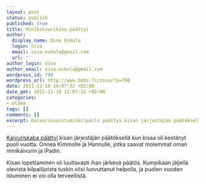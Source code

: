 ```yaml
---
layout: post
status: publish
published: true
title: Minikaivurikisa päättyi
author:
  display_name: Oiva Eskola
  login: oiva
  email: oiva.eskola@gmail.com
  url: ''
author_login: oiva
author_email: oiva.eskola@gmail.com
wordpress_id: 798
wordpress_url: http://www.bobs.fi/oiva/?p=798
date: 2011-12-10 14:07:32 +02:00
date_gmt: 2011-12-10 12:07:32 +02:00
categories:
- elämä
tags: []
comments: []
excerpt: Kaivurissaistumiskilpailu päättyi kisan järjestäjän päätöksellä kun kisaa oli kestänyt puoli vuotta.
---
```

<p><a href="http://kaivuriskaba.fi/index.php?page=1041&amp;lang=1">Kaivuriskaba päättyi</a> kisan järjestäjän päätöksellä kun kisaa oli kestänyt puoli vuotta. Onnea Kimmolle ja Hannulle, jotka saavat molemmat oman minikaivurin ja iPadin.</p>
<p>Kisan lopettaminen oli luultavasti ihan järkevä päätös. Kumpikaan jäljellä olevista kilpailijoista tuskin olisi luovuttanut helpolla, ja puolen vuoden istuminen ei voi olla terveellistä.</p>
